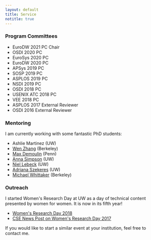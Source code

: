 ```yaml
---
layout: default
title: Service
notitle: true
---
```


### Program Committees

* EuroDW 2021 PC Chair
* OSDI 2020 PC
* EuroSys 2020 PC
* EuroDW 2020 PC
* APSys 2019 PC
* SOSP 2019 PC
* ASPLOS 2019 PC
* NSDI 2019 PC
* OSDI 2018 PC
* USENIX ATC 2018 PC
* VEE 2018 PC
* ASPLOS 2017 External Reviewer
* OSDI 2016 External Reviewer

### Mentoring
I am currently working with some fantastic PhD students:

* Ashlie Martinez (UW)
* [Wen Zhang](https://people.eecs.berkeley.edu/~zhangwen/) (Berkeley)
* [Max Demoulin](http://www.maxdml.com/) (Penn)
* [Anna Simpson](https://homes.cs.washington.edu/~aksimpso/) (UW)
* [Niel Lebeck](https://homes.cs.washington.edu/~nl35/) (UW)
* [Adriana Szekeres](https://homes.cs.washington.edu/~aaasz/) (UW)
* [Michael Whittaker](https://mwhittaker.github.io/) (Berkeley)

### Outreach
I started Women's Research Day at UW as a day of technical content
presented by women for women. It is now in its fifth year!

* [Women's Research Day
  2018](https://www.facebook.com/events/2085124848383890/)
* [CSE News Post on Women's Research Day 2017](https://news.cs.washington.edu/2017/04/01/allen-schools-2017-womens-research-day/)

If you would like to start a similar event at your institution, feel
free to contact me.
